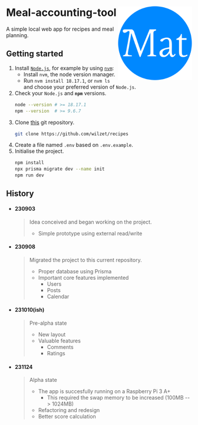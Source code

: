 # Meal-accounting-tool <img align="right" width="200" height="200" src="./public/favicon/android-chrome-512x512.png">
A simple local web app for recipes and meal planning.

## Getting started
1. Install [`Node.js`](https://nodejs.org/en/download), for example by using [`nvm`](https://github.com/nvm-sh/nvm):
    - Install `nvm`, the node version manager.
    - Run `nvm install 18.17.1`, or `nvm ls` and choose your preferred version of `Node.js`.
3. Check your `Node.js` and **`npm`** versions.
    ```bash
    node --version # >= 18.17.1
    npm --version  # >= 9.6.7
    ```
4. Clone [this](https://github.com/wilzet/recipes) git repository.
    ```bash
    git clone https://github.com/wilzet/recipes
    ```
5. Create a file named `.env` based on `.env.example`.
6. Initialise the project.
    ```bash
    npm install
    npx prisma migrate dev --name init
    npm run dev
    ```

## History
* #### 230903
  > Idea conceived and began working on the project.
  > - Simple prototype using external read/write
  > 
* #### 230908
  > Migrated the project to this current repository.
  > - Proper database using Prisma
  > - Important core features implemented
  >   - Users
  >   - Posts
  >   - Calendar
  > 
* #### 231010(ish)
  > Pre-alpha state
  > - New layout
  > - Valuable features
  >   - Comments
  >   - Ratings
  > 
* #### 231124
  > Alpha state
  > - The app is succesfully running on a Raspberry Pi 3 A+
  >   - This required the swap memory to be increased (100MB --> 1024MB)
  > - Refactoring and redesign
  > - Better score calculation
  > 
